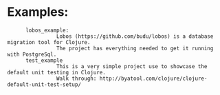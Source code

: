 # Examples:

          lobos_example:
                    Lobos (https://github.com/budu/lobos) is a database migration tool for Clojure.  
                    The project has everything needed to get it running with PostgreSql.
          test_example
                    This is a very simple project use to showcase the default unit testing in Clojure.
                    Walk through: http://byatool.com/clojure/clojure-default-unit-test-setup/